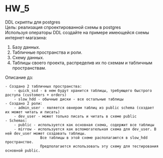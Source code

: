 # HW_5

DDL скрипты для postgres  
Цель: реализация спроектированной схемы в postgres  
Используя операторы DDL создайте на примере имеющейся схемы интернет-магазина:
1. Базу данных.
2. Табличные пространства и роли.
3. Схему данных.
4. Таблицы своего проекта, распределив их по схемам и
табличным пространствам.

Описание дз:
```
- Создано 2 табличных пространства:
    - quick_ssd - в нем будут хранится таблицы, требующего быстрого доступа (customers + orders) 
    - slow_hdd - обычные диски - все остальные таблицы
- Создано 2 роли:
    - admin_user - является овнером таблиц из public schema (создает их может читать и писать)
    - dev_user - может только писать и читать в схеме public
- Schemas:
    - public - используется как основная схема, содержит все таблицы
    - mirrow - используется как вспомогательная схема для dev_user. В ней dev_user может создавать таблицы. 
                Все таблицы в этой схеме располагаются в slow_hdd пространстве. 
                Предполагается использовать эту схему для тестирования основной public.
```
